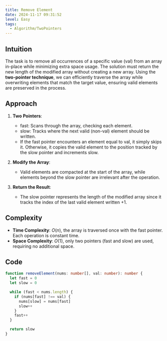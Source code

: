 ```yaml
---
title: Remove Element
date: 2024-11-17 09:31:52
level: Easy
tags:  
  - Algorithm/TwoPointers
---
```


## Intuition

The task is to remove all occurrences of a specific value (val) from an array in-place while minimizing extra space usage. The solution must return the new length of the modified array without creating a new array. Using the **two-pointer technique**, we can efficiently traverse the array while overwriting elements that match the target value, ensuring valid elements are preserved in the process.

## Approach

1. **Two Pointers**:
	- fast: Scans through the array, checking each element.
	- slow: Tracks where the next valid (non-val) element should be written.
	- If the fast pointer encounters an element equal to val, it simply skips it. Otherwise, it copies the valid element to the position tracked by the slow pointer and increments slow.

2. **Modify the Array**:
	- Valid elements are compacted at the start of the array, while elements beyond the slow pointer are irrelevant after the operation.

3. **Return the Result**:
	- The slow pointer represents the length of the modified array since it tracks the index of the last valid element written +1.

## Complexity

- **Time Complexity**: $O(n)$, the array is traversed once with the fast pointer. Each operation is constant time.
- **Space Complexity**: $O(1)$, only two pointers (fast and slow) are used, requiring no additional space.

## Code

```ts
function removeElement(nums: number[], val: number): number {
  let fast = 0
  let slow = 0

  while (fast < nums.length) {
    if (nums[fast] !== val) {
      nums[slow] = nums[fast]
      slow++
    }
    fast++
  }

  return slow
}
```
